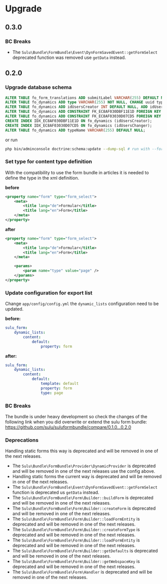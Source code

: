 # Upgrade

## 0.3.0

### BC Breaks

 - The `Sulu\Bundle\FormBundle\Event\DynFormSavedEvent::getFormSelect` deprecated function was removed use `getData` instead.

## 0.2.0

### Upgrade database schema

```sql
ALTER TABLE fo_form_translations ADD submitLabel VARCHAR(255) DEFAULT NULL;
ALTER TABLE fo_dynamics ADD type VARCHAR(255) NOT NULL, CHANGE uuid typeId VARCHAR(255) NOT NULL;
ALTER TABLE fo_dynamics ADD idUsersCreator INT DEFAULT NULL, ADD idUsersChanger INT DEFAULT NULL;
ALTER TABLE fo_dynamics ADD CONSTRAINT FK_EC8AF030DBF11E1D FOREIGN KEY (idUsersCreator) REFERENCES se_users (id) ON DELETE SET NULL;
ALTER TABLE fo_dynamics ADD CONSTRAINT FK_EC8AF03030D07CD5 FOREIGN KEY (idUsersChanger) REFERENCES se_users (id) ON DELETE SET NULL;
CREATE INDEX IDX_EC8AF030DBF11E1D ON fo_dynamics (idUsersCreator);
CREATE INDEX IDX_EC8AF03030D07CD5 ON fo_dynamics (idUsersChanger);
ALTER TABLE fo_dynamics ADD typeName VARCHAR(255) DEFAULT NULL;
```

or run

```bash
php bin/adminconsole doctrine:schema:update --dump-sql # run with --force to actually update the database
```

### Set type for content type definition

With the compatibility to use the form bundle in articles it is needed to define
the type in the xml definition.

__before__

```xml
<property name="form" type="form_select">
    <meta>
        <title lang="de">Formular</title>
        <title lang="en">Form</title>
    </meta>
</property>
```

__after__

```xml
<property name="form" type="form_select">
    <meta>
        <title lang="de">Formular</title>
        <title lang="en">Form</title>
    </meta>

    <params>
        <param name="type" value="page" />
    </params>
</property>
```

### Update configuration for export list

Change `app/config/config.yml` the `dynamic_lists` configuration need to be updated.

**before:**

```yml
sulu_form:
    dynamic_lists:
        content:
            default:
                property: form
```

**after:**

```yml
sulu_form:
    dynamic_lists:
        content:
            default:
                template: default
                property: form
                type: page
```

### BC Breaks

The bundle is under heavy development so check the changes of the following link
when you did overwrite or extend the sulu form bundle: 
https://github.com/sulu/suluformbundle/compare/0.1.0...0.2.0

### Deprecations

Handling static forms this way is deprecated and will be removed in one of the next releases.

 - The `Sulu\Bundle\FormBundle\Provider\DynamicProvider` is deprecated and will be removed in one of the next releases use the config above.  
 - Handling static forms the current way is deprecated and will be removed in one of the next releases.
 - The `Sulu\Bundle\FormBundle\Event\DynFormSavedEvent::getFormSelect` function is deprecated us `getData` instead.
 - The `Sulu\Bundle\FormBundle\Form\Builder::buildForm` is deprecated and will be removed in one of the next releases.
 - The `Sulu\Bundle\FormBundle\Form\Builder::createForm` is deprecated and will be removed in one of the next releases.
 - The `Sulu\Bundle\FormBundle\Form\Builder::loadFormEntity` is deprecated and will be removed in one of the next releases.
 - The `Sulu\Bundle\FormBundle\Form\Builder::createFormType` is deprecated and will be removed in one of the next releases.
 - The `Sulu\Bundle\FormBundle\Form\Builder::loadFormEntity` is deprecated and will be removed in one of the next releases.
 - The `Sulu\Bundle\FormBundle\Form\Builder::getDefaults` is deprecated and will be removed in one of the next releases.
 - The `Sulu\Bundle\FormBundle\Form\Builder::getWebspaceKey` is deprecated and will be removed in one of the next releases.
 - The `Sulu\Bundle\FormBundle\Form\Handler` is deprecated and will be removed in one of the next releases.
